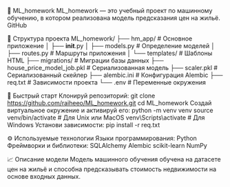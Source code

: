 🧠 ML_homework
ML_homework — это учебный проект по машинному обучению, в котором реализована модель предсказания цен на жильё.
GitHub

📁 Структура проекта
ML_homework/
├── hm_app/                   # Основное приложение
│   ├── __init__.py
│   ├── models.py             # Определение моделей
│   ├── routes.py             # Маршруты приложения
│   └── templates/            # Шаблоны HTML
├── migrations/               # Миграции базы данных
├── house_price_model_job.pkl # Сериализованная модель
├── scaler.pkl                # Сериализованный скейлер
├── alembic.ini               # Конфигурация Alembic
├── req.txt                   # Зависимости проекта
└── .env                      # Переменные окружения

🚀 Быстрый старт
Клонируй репозиторий:
git clone https://github.com/raiheeo/ML_homework.git
cd ML_homework
Создай виртуальное окружение и активируй его:
python -m venv venv
source venv/bin/activate  # Для Unix или MacOS
venv\Scripts\activate     # Для Windows
Установи зависимости:
pip install -r req.txt

⚙️ Используемые технологии
Языки программирования: Python
Фреймворки и библиотеки:
SQLAlchemy
Alembic
scikit-learn
NumPy

📈 Описание модели
Модель машинного обучения обучена на датасете цен на жильё и способна предсказывать стоимость недвижимости на основе входных данных.



